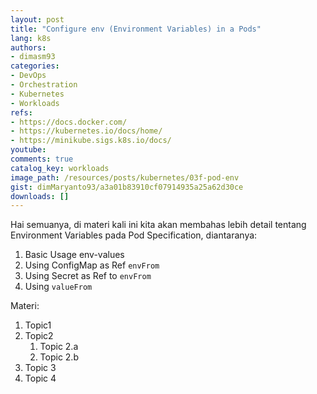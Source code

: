 ```yaml
---
layout: post
title: "Configure env (Environment Variables) in a Pods"
lang: k8s
authors:
- dimasm93
categories:
- DevOps
- Orchestration
- Kubernetes
- Workloads
refs: 
- https://docs.docker.com/
- https://kubernetes.io/docs/home/
- https://minikube.sigs.k8s.io/docs/
youtube: 
comments: true
catalog_key: workloads
image_path: /resources/posts/kubernetes/03f-pod-env
gist: dimMaryanto93/a3a01b83910cf07914935a25a62d30ce
downloads: []
---
```



Hai semuanya, di materi kali ini kita akan membahas lebih detail tentang Environment Variables pada Pod Specification, diantaranya:

1. Basic Usage env-values
2. Using ConfigMap as Ref `envFrom`
3. Using Secret as Ref to `envFrom`
4. Using `valueFrom`

<!--more-->

Materi: 

1. Topic1
2. Topic2
    1. Topic 2.a
    2. Topic 2.b
3. Topic 3
4. Topic 4